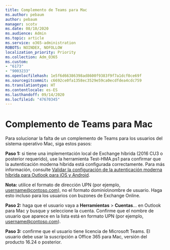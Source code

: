 ```yaml
---
title: Complemento de Teams para Mac
ms.author: pebaum
author: pebaum
manager: scotv
ms.date: 08/10/2020
ms.audience: Admin
ms.topic: article
ms.service: o365-administration
ROBOTS: NOINDEX, NOFOLLOW
localization_priority: Priority
ms.collection: Adm_O365
ms.custom:
- "6173"
- "9003233"
ms.openlocfilehash: 1e5f6d66386398ad8600f9383f9f7a1dcf0ce69f
ms.sourcegitcommit: c6692ce0fa1358ec3529e59ca0ecdfdea4cdc759
ms.translationtype: HT
ms.contentlocale: es-ES
ms.lasthandoff: 09/14/2020
ms.locfileid: "47670345"
---
```

# <a name="teams-add-in-for-mac"></a>Complemento de Teams para Mac

Para solucionar la falta de un complemento de Teams para los usuarios del sistema operativo Mac, siga estos pasos:

**Paso 1:** si tiene una implementación local de Exchange híbrida (2016 CU3 o posterior requerido), use la herramienta Test-HMA.ps1 para confirmar que la autenticación moderna híbrida está configurada correctamente. Para más información, consulte [Validar la configuración de la autenticación moderna híbrida para Outlook para iOS y Android](https://aka.ms/AA980zq).  

**Nota:** utilice el formato de dirección UPN (por ejemplo, [username@contoso.com](mailto:username@contoso.com)), no el formato dominio\nombre de usuario. Haga esto incluso para los usuarios con buzones de Exchange Online.

**Paso 2:** haga que el usuario vaya a **Herramientas** > **Cuentas**... en Outlook para Mac y busque y seleccione la cuenta. Confirme que el nombre de usuario que aparece en la lista está en formato UPN (por ejemplo, [username@contoso.com](mailto:username@contoso.com)).

**Paso 3:** confirme que el usuario tiene licencia de Microsoft Teams. El usuario debe usar la suscripción a Office 365 para Mac, versión del producto 16.24 o posterior.
